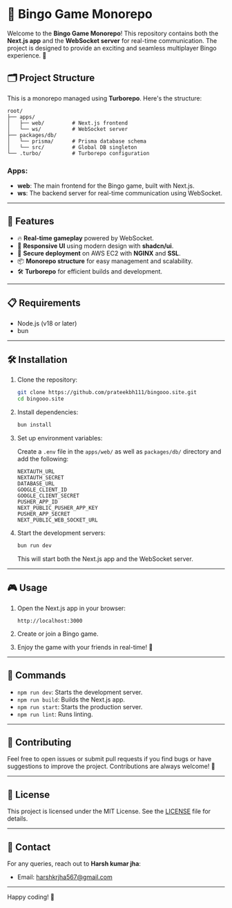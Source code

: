 # 🎉 Bingo Game Monorepo

Welcome to the **Bingo Game Monorepo**! This repository contains both the **Next.js app** and the **WebSocket server** for real-time communication. The project is designed to provide an exciting and seamless multiplayer Bingo experience. 🚀

## 🗂️ Project Structure

This is a monorepo managed using **Turborepo**. Here's the structure:

```
root/
├── apps/
│   ├── web/         # Next.js frontend
│   └── ws/          # WebSocket server
├── packages/db/
│   └── prisma/      # Prisma database schema
│   └── src/         # Global DB singleton
└── .turbo/          # Turborepo configuration
```

### Apps:

- **web**: The main frontend for the Bingo game, built with Next.js.
- **ws**: The backend server for real-time communication using WebSocket.

---

## 🚀 Features

- 🔥 **Real-time gameplay** powered by WebSocket.
- 🎨 **Responsive UI** using modern design with **shadcn/ui**.
- 🔗 **Secure deployment** on AWS EC2 with **NGINX** and **SSL**.
- 📦 **Monorepo structure** for easy management and scalability.
- 🛠️ **Turborepo** for efficient builds and development.

---

## 📋 Requirements

- Node.js (v18 or later)
- bun

---

## 🛠️ Installation

1. Clone the repository:

   ```bash
   git clone https://github.com/prateekbh111/bingooo.site.git
   cd bingooo.site
   ```

2. Install dependencies:

   ```bash
   bun install
   ```

3. Set up environment variables:

   Create a `.env` file in the `apps/web/` as well as `packages/db/` directory and add the following:

   ```env
   NEXTAUTH_URL
   NEXTAUTH_SECRET
   DATABASE_URL
   GOOGLE_CLIENT_ID
   GOOGLE_CLIENT_SECRET
   PUSHER_APP_ID
   NEXT_PUBLIC_PUSHER_APP_KEY
   PUSHER_APP_SECRET
   NEXT_PUBLIC_WEB_SOCKET_URL
   ```

4. Start the development servers:

   ```bash
   bun run dev
   ```

   This will start both the Next.js app and the WebSocket server.

---

## 🎮 Usage

1. Open the Next.js app in your browser:

   ```
   http://localhost:3000
   ```

2. Create or join a Bingo game.

3. Enjoy the game with your friends in real-time! 🎉

---

## 🔧 Commands

- `npm run dev`: Starts the development server.
- `npm run build`: Builds the Next.js app.
- `npm run start`: Starts the production server.
- `npm run lint`: Runs linting.

---

## 🙌 Contributing

Feel free to open issues or submit pull requests if you find bugs or have suggestions to improve the project. Contributions are always welcome! 🤝

---

## 📝 License

This project is licensed under the MIT License. See the [LICENSE](LICENSE) file for details.

---

## 📧 Contact

For any queries, reach out to **Harsh kumar jha**:

- Email: [harshkrjha567@gmail.com](mailto:harshkrjha567@gmail.com)


---

Happy coding! 🚀

